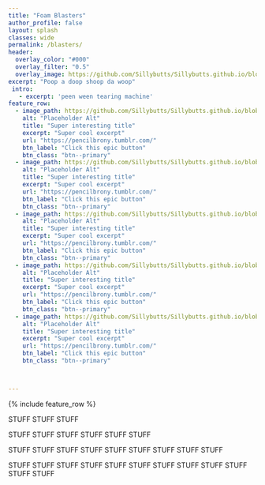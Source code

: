 ```yaml
---
title: "Foam Blasters"
author_profile: false
layout: splash
classes: wide
permalink: /blasters/
header:
  overlay_color: "#000"
  overlay_filter: "0.5"
  overlay_image: https://github.com/Sillybutts/Sillybutts.github.io/blob/master/assets/images/Blaster%20Banner%20May%202022%20v1.png?raw=true
excerpt: "Poop a doop shoop da woop"
 intro: 
   - excerpt: 'peen ween tearing machine'
feature_row:
  - image_path: https://github.com/Sillybutts/Sillybutts.github.io/blob/master/assets/images/Blaster%20Banner%20May%202022%20v1.png?raw=true
    alt: "Placeholder Alt"
    title: "Super interesting title"
    excerpt: "Super cool excerpt"
    url: "https://pencilbrony.tumblr.com/"
    btn_label: "Click this epic button"
    btn_class: "btn--primary"
  - image_path: https://github.com/Sillybutts/Sillybutts.github.io/blob/master/assets/images/Blaster%20Banner%20May%202022%20v1.png?raw=true
    alt: "Placeholder Alt"
    title: "Super interesting title"
    excerpt: "Super cool excerpt"
    url: "https://pencilbrony.tumblr.com/"
    btn_label: "Click this epic button"
    btn_class: "btn--primary"
  - image_path: https://github.com/Sillybutts/Sillybutts.github.io/blob/master/assets/images/bannerminecraft.png?raw=true
    alt: "Placeholder Alt"
    title: "Super interesting title"
    excerpt: "Super cool excerpt"
    url: "https://pencilbrony.tumblr.com/"
    btn_label: "Click this epic button"
    btn_class: "btn--primary"
  - image_path: https://github.com/Sillybutts/Sillybutts.github.io/blob/master/assets/images/bannerminecraft.png?raw=true
    alt: "Placeholder Alt"
    title: "Super interesting title"
    excerpt: "Super cool excerpt"
    url: "https://pencilbrony.tumblr.com/"
    btn_label: "Click this epic button"
    btn_class: "btn--primary"
  - image_path: https://github.com/Sillybutts/Sillybutts.github.io/blob/master/assets/images/bannerminecraft.png?raw=true
    alt: "Placeholder Alt"
    title: "Super interesting title"
    excerpt: "Super cool excerpt"
    url: "https://pencilbrony.tumblr.com/"
    btn_label: "Click this epic button"
    btn_class: "btn--primary"



---
```


{% include feature_row %}


STUFF STUFF STUFF

STUFF STUFF STUFF
STUFF STUFF STUFF

STUFF STUFF STUFF
STUFF STUFF STUFF
STUFF STUFF STUFF


STUFF STUFF STUFF
STUFF STUFF STUFF
STUFF STUFF STUFF
STUFF STUFF STUFF
